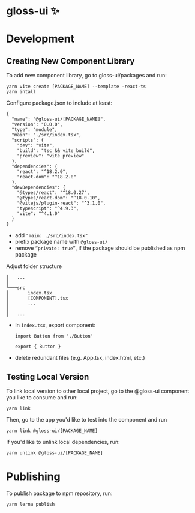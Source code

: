# gloss-ui ✨

# Development
## Creating New Component Library

To add new component library, go to gloss-ui/packages and run:
```
yarn vite create [PACKAGE_NAME] --template -react-ts
yarn intall
```
Configure package.json to include at least:
```
{
  "name": "@gloss-ui/[PACKAGE_NAME]",
  "version": "0.0.0",
  "type": "module",
  "main": "./src/index.tsx",
  "scripts": {
    "dev": "vite",
    "build": "tsc && vite build",
    "preview": "vite preview"
  },
  "dependencies": {
    "react": "^18.2.0",
    "react-dom": "^18.2.0"
  },
  "devDependencies": {
    "@types/react": "^18.0.27",
    "@types/react-dom": "^18.0.10",
    "@vitejs/plugin-react": "^3.1.0",
    "typescript": "^4.9.3",
    "vite": "^4.1.0"
  }
}

```
- add `"main: ./src/index.tsx"`
- prefix package name with `@gloss-ui/`
- remove `“private: true”`, if the package should be published as npm package

Adjust folder structure
```
│   ...
│
└───src
│       index.tsx
│       [COMPONENT].tsx
│       ...
│
│   ...
```
- In `index.tsx`, export component:
  ```
  import Button from './Button'

  export { Button }
  ```

- delete redundant files (e.g. App.tsx, index.html, etc.)


## Testing Local Version
To link local version to other local project, go to the @gloss-ui component you like to consume and run:
```
yarn link
```

Then, go to the app you'd like to test into the component and run
```
yarn link @gloss-ui/[PACKAGE_NAME]
```

If you'd like to unlink local dependencies, run:
```
yarn unlink @gloss-ui/[PACKAGE_NAME]
```

# Publishing
To publish package to npm repository, run:
```
yarn lerna publish
```